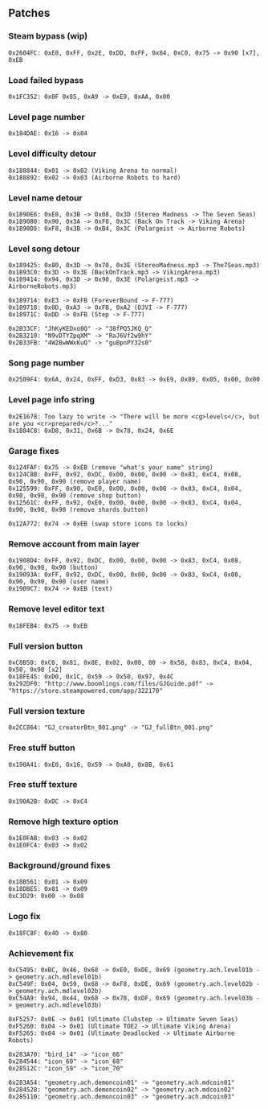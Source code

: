 ## Patches
### Steam bypass (wip)
```
0x2604FC: 0xE8, 0xFF, 0x2E, 0xDD, 0xFF, 0x84, 0xC0, 0x75 -> 0x90 [x7], 0xEB
```

### Load failed bypass
```
0x1FC352: 0x0F 0x85, 0xA9 -> 0xE9, 0xAA, 0x00
```

### Level page number
```
0x184DAE: 0x16 -> 0x04
```

### Level difficulty detour
```
0x188844: 0x01 -> 0x02 (Viking Arena to normal)
0x188892: 0x02 -> 0x03 (Airborne Robots to hard)
```

### Level name detour
```
0x1890E6: 0xE8, 0x3B -> 0x08, 0x3D (Stereo Madness -> The Seven Seas)
0x189080: 0x90, 0x3A -> 0xF8, 0x3C (Back On Track -> Viking Arena)
0x1890D5: 0xF8, 0x3B -> 0xB4, 0x3C (Polargeist -> Airborne Robots)
```

### Level song detour
```
0x189425: 0x80, 0x3D -> 0x70, 0x3E (StereoMadness.mp3 -> The7Seas.mp3)
0x1893C0: 0x3D -> 0x3E (BackOnTrack.mp3 -> VikingArena.mp3)
0x189414: 0x94, 0x3D -> 0x90, 0x3E (Polargeist.mp3 -> AirborneRobots.mp3)

0x189714: 0xE3 -> 0xFB (ForeverBound -> F-777)
0x189718: 0x0D, 0xA3 -> 0xFB, 0xA2 (DJVI -> F-777)
0x18971C: 0xDD -> 0xFB (Step -> F-777)

0x2B33CF: "JhKyKEDxo8Q" -> "38fPQ5JKQ_Q"
0x2B3210: "N9vDTYZpqXM" -> "RaJ6Vf2w9hY"
0x2B33FB: "4W28wWWxKuQ" -> "guBpnPY32s0"
```

### Song page number
```
0x2509F4: 0x6A, 0x24, 0xFF, 0xD3, 0x83 -> 0xE9, 0x89, 0x05, 0x00, 0x00
```

### Level page info string
```
0x2E1678: Too lazy to write -> "There will be more <cg>levels</c>, but are you <cr>prepared</c>?..."
0x1884C8: 0xD8, 0x31, 0x6B -> 0x78, 0x24, 0x6E
```

### Garage fixes
```
0x124FAF: 0x75 -> 0xEB (remove "what's your name" string)
0x124C8B: 0xFF, 0x92, 0xDC, 0x00, 0x00, 0x00 -> 0x83, 0xC4, 0x08, 0x90, 0x90, 0x90 (remove player name)
0x125599: 0xFF, 0x90, 0xE0, 0x00, 0x00, 0x00 -> 0x83, 0xC4, 0x04, 0x90, 0x90, 0x90 (remove shop button)
0x12561C: 0xFF, 0x92, 0xE0, 0x00, 0x00, 0x00 -> 0x83, 0xC4, 0x04, 0x90, 0x90, 0x90 (remove shards button)

0x12A772: 0x74 -> 0xEB (swap store icons to locks)
```

### Remove account from main layer
```
0x1908D4: 0xFF, 0x92, 0xDC, 0x00, 0x00, 0x00 -> 0x83, 0xC4, 0x08, 0x90, 0x90, 0x90 (button)
0x19093A: 0xFF, 0x92, 0xDC, 0x00, 0x00, 0x00 -> 0x83, 0xC4, 0x08, 0x90, 0x90, 0x90 (user name)
0x1909C7: 0x74 -> 0xEB (text)
```

### Remove level editor text
```
0x18FEB4: 0x75 -> 0xEB
```

### Full version button
```
0xC8B50: 0xC6, 0x81, 0x8E, 0x02, 0x00, 00 -> 0x58, 0x83, 0xC4, 0x04, 0x50, 0x90 [x2]
0x18FE45: 0xD0, 0x1C, 0x59 -> 0x50, 0x97, 0x4C
0x292DF0: "http://www.boomlings.com/files/GJGuide.pdf" -> "https://store.steampowered.com/app/322170"
```

### Full version texture
```
0x2CC864: "GJ_creatorBtn_001.png" -> "GJ_fullBtn_001.png"
```

### Free stuff button
```
0x190A41: 0xE0, 0x16, 0x59 -> 0xA0, 0x8B, 0x61
```

### Free stuff texture
```
0x190A2B: 0xDC -> 0xC4
```

### Remove high texture option
```
0x1E0FAB: 0x03 -> 0x02
0x1E0FC4: 0x03 -> 0x02
```

### Background/ground fixes
```
0x18B561: 0x01 -> 0x09
0x18DBE5: 0x01 -> 0x09
0xC3D29: 0x00 -> 0x08
```

### Logo fix
```
0x18FC8F: 0x40 -> 0x80
```

### Achievement fix
```
0xC5495: 0xBC, 0x46, 0x68 -> 0xE0, 0xDE, 0x69 (geometry.ach.level01b -> geometry.ach.mdlevel01b)
0xC549F: 0x04, 0x59, 0x68 -> 0xF8, 0xDE, 0x69 (geometry.ach.level02b -> geometry.ach.mdlevel02b)
0xC54A9: 0x94, 0x44, 0x68 -> 0x78, 0xDF, 0x69 (geometry.ach.level03b -> geometry.ach.mdlevel03b)

0xF5257: 0x0E -> 0x01 (Ultimate Clubstep -> Ultimate Seven Seas)
0xF5260: 0x04 -> 0x01 (Ultimate TOE2 -> Ultimate Viking Arena)
0xF5265: 0x04 -> 0x01 (Ultimate Deadlocked -> Ultimate Airborne Robots)

0x283A70: "bird_14" -> "icon_66"
0x284544: "icon_60" -> "icon_68"
0x28512C: "icon_59" -> "icon_70"

0x283A54: "geometry.ach.demoncoin01" -> "geometry.ach.mdcoin01"
0x284528: "geometry.ach.demoncoin02" -> "geometry.ach.mdcoin02"
0x285110: "geometry.ach.demoncoin03" -> "geometry.ach.mdcoin03"
```